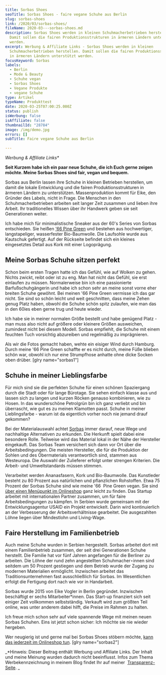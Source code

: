 ```yaml
---
title: Sorbas Shoes
seoTitle: Sorbas Shoes - faire vegane Schuhe aus Berlin
slug: sorbas-shoes
link: /2020/03/sorbas-shoes/
fileName: 2020-03---sorbas-shoes.md
description: Sorbas Shoes werden in kleinen Schuhmacherbetrieben herstellen.
  Damit sollen die fairen Produktionsstrukturen in ärmeren Ländern unterstützt
  werden.
excerpt: Werbung & Affiliate Links - Sorbas Shoes werden in kleinen
  Schuhmacherbetrieben herstellen. Damit sollen die fairen Produktionsstrukturen
  in ärmeren Ländern unterstützt werden.
focusKeyword: Sorbas
labels:
  - Berlin
  - Mode & Beauty
  - Schuhe vegan
  - Sorbas Shoes
  - Vegane Produkte
  - vegane Schuhe
type: Artikel
typeName: Produkttest
date: 2020-03-25T07:00:25.000Z
status: publish
isWerbung: false
isAffiliate: false
thumbnailId: "28784"
image: /img/demo.jpg
errors: []
subTitle: Faire vegane Schuhe aus Berlin
  
---
```


_Werbung &amp; Affiliate Links\*_

**Seit Kurzem habe ich ein paar neue Schuhe, die ich Euch gerne zeigen möchte.
Meine Sorbas Shoes sind fair, vegan und bequem.**

Sorbas aus Berlin lassen ihre Schuhe in kleinen Betrieben herstellen, um damit
die lokale Entwicklung und die fairen Produktionsstrukturen in ärmeren Ländern
zu unterstützen. Massenproduktion kommt für Eike, den Gründer des Labels, nicht
in Frage. Die Menschen in den Schuhmacherbetrieben arbeiten seit langer Zeit
zusammen und lieben ihre Arbeit. Ihr traditionelles Wissen über ihr Handwerk
geben sie seit Generationen weiter.

Ich habe mich für minimalistische Sneaker aus der 60's Series von Sorbas
entschieden. Sie heißen
['66 Pine Green](https://sorbasshoes.com/schuh/66-pine-green/?affiliates=8) und
bestehen aus hochwertiger, langstapeliger, wasserfester Bio-Baumwolle. Die
Laufsohle wurde aus Kautschuk gefertigt. Auf der Rückseite befindet sich ein
kleines eingesetztes Detail aus Kork mit einer Logoprägung.

## Meine Sorbas Schuhe sitzen perfekt

Schon beim ersten Tragen hatte ich das Gefühl, wie auf Wolken zu gehen. Nichts
zwickt, reibt oder ist zu eng. Man hat nicht das Gefühl, sie erst einlaufen zu
müssen. Normalerweise bin ich eine passionierte Barfußschuhgängerin und habe ich
schon sehr an meine sonst vorne eher breiten Schuhe gewöhnt. Bei meinen '66 Pine
Green vermisse ich das gar nicht. Sie sind so schön leicht und weit geschnitten,
dass meine Zehen genug Platz haben, obwohl die Schuhe schön spitz zulaufen, wie
man das in den 60ies eben gerne trug und heute wieder.

Ich habe sie in meiner normalen Größe bestellt und habe genügend Platz - man
muss also nicht auf größere oder kleinere Größen ausweichen, zumindest nicht bei
diesem Modell. Sorbas empfiehlt, die Schuhe mit einem feuchten Tuch vorsichtig
abzureiben und regelmäßig zu imprägnieren.

Als wir die Fotos gemacht haben, wehte ein eisiger Wind durch Hamburg. Durch
meine '66 Pine Green schaffte er es nicht durch, meine Füße blieben schön war,
obwohl ich nur eine Strumpfhose anhatte ohne dicke Socken oben drüber. [glry
name="sorbas1"]

## Schuhe in meiner Lieblingsfarbe

Für mich sind sie die perfekten Schuhe für einen schönen Spaziergang durch die
Stadt oder für lange Bürotage. Sie sehen einfach klasse aus und lassen sich zu
langen und kurzen Röcken genauso kombinieren, wie zu Hosen. In das wunderschöne
Petrolgrün bin ich ganz verliebt und bin überrascht, wie gut es zu meinen
Klamotten passt. Schuhe in meiner Lieblingsfarbe - warum ist da eigentlich
vorher noch nie jemand drauf gekommen?

Bei der Materialauswahl achtet [Sorbas](https://sorbasshoes.com/?affiliates=8)
immer darauf, neue Wege und nachhaltige Alternativen zu erkunden. Die Herkunft
spielt dabei eine besondere Rolle. Teilweise wird das Material lokal in der Nähe
der Hersteller eingekauft. Das Sorbas Team versichert sich dann vor Ort über die
Arbeitsbedingungen. Die meisten Hersteller, die für die Produktion der Sohlen
und des Obermaterials verantwortlich sind, stammen aus Westeuropa. Die Auswahl
der Zulieferer erfolgt unter strengen Kriterien. Die Arbeit- und Umweltstandards
müssen stimmen.

Verarbeitet werden Ananasfasern, Kork und Bio-Baumwolle. Das Kunstleder besteht
zu 80 Prozent aus natürlichen und pflanzlichen Rohstoffen. Etwa 75 Prozent der
Sorbas Schuhe sind wie meine '66  Pine Green vegan. Sie sind
[über einen Menüpunkt im Onlineshop](https://sorbasshoes.com/schuhe/vegane-schuhe/?affiliates=8)
ganz leicht zu finden. Das Startup arbeitet mit internationalen Partner
zusammen, um für faire Arbeitsbedingungen zu kämpfen. In Serbien wurde gemeinsam
mit der Entwicklungsagentur USAID ein Projekt entwickelt. Darin wird
kontinuierlich an der Verbesserung der Arbeitsverhältnisse gearbeitet. Die
ausgezahlten Löhne liegen über Mindestlohn und Living-Wage.

## Faire Herstellung im Familienbetrieb

Auch meine Schuhe wurden in Serbien hergestellt. Sorbas arbeitet dort mit einem
Familienbetrieb zusammen, der seit drei Generationen Schuhe herstellt. Die
Familie hat vor fünf Jahren angefangen für die Berliner zu arbeiten. Die Löhne
der rund zehn angestellten Schuhmacher⋆innen sind seitdem um 50 Prozent
gestiegen und dem Betrieb wurde der Zugang zu modernen Materialien ermöglicht.
Inzwischen arbeitet das Traditionsunternehmen fast ausschließlich für Sorbas. Im
Wesentlichen erfolgt die Fertigung dort nach wie vor in Handarbeit.

Sorbas wurde 2015 von Eike Vogler in Berlin gegründet. Inzwischen beschäftigt er
sechs Mitarbeiter\*innen. Das Start-up finanziert sich seit einiger Zeit
vollkommen selbstständig. Verkauft wird zum größten Teil online, was unter
anderem dabei hilft, die Preise im Rahmen zu halten.

Ich freue mich schon sehr auf viele spannende Wege mit meinen neuen Sorbas
Schuhen. Eins ist jetzt schon sicher: Ich möchte sie nie wieder hergeben.

Wer neugierig ist und gerne mal bei Sorbas Shoes stöbern möchte,
[kann das jederzeit im Onlineshop tun](https://sorbasshoes.com/?affiliates=8).
[glry name="sorbas2"]

_\*Hinweis: Dieser Beitrag enthält Werbung und Affiliate Links. Der Inhalt und
meine Meinung wurden dadurch nicht beeinflusst. Infos zum Thema
Werbekennzeichnung in meinem Blog findet Ihr auf meiner 
[Transparenz-Seite](/werbung/). _

  